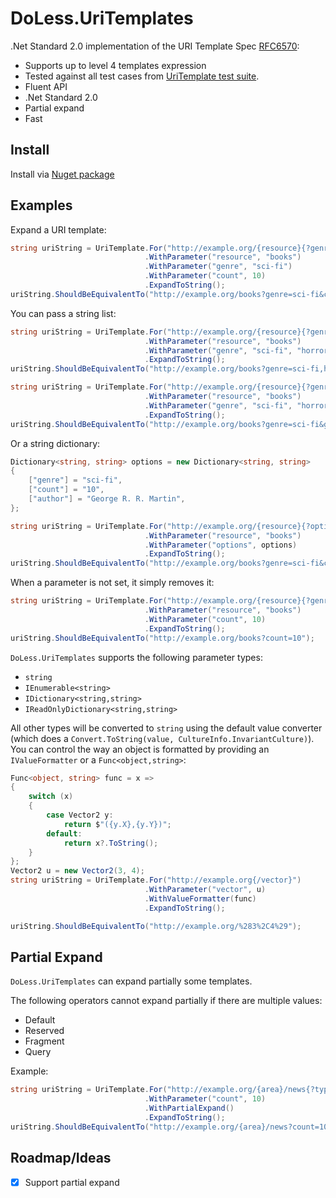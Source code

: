 # DoLess.UriTemplates

.Net Standard 2.0 implementation of the URI Template Spec [RFC6570](http://tools.ietf.org/html/rfc6570):

* Supports up to level 4 templates expression
* Tested against all test cases from [UriTemplate test suite](https://github.com/uri-templates/uritemplate-test).
* Fluent API
* .Net Standard 2.0
* Partial expand
* Fast

## Install

Install via [Nuget package](https://www.nuget.org/packages/DoLess.UriTemplates)

## Examples

Expand a URI template:

```csharp
string uriString = UriTemplate.For("http://example.org/{resource}{?genre,count}")
                              .WithParameter("resource", "books")
                              .WithParameter("genre", "sci-fi")
                              .WithParameter("count", 10)
                              .ExpandToString();
uriString.ShouldBeEquivalentTo("http://example.org/books?genre=sci-fi&count=10");
```

You can pass a string list:

```csharp
string uriString = UriTemplate.For("http://example.org/{resource}{?genre}")
                              .WithParameter("resource", "books")
                              .WithParameter("genre", "sci-fi", "horror", "fantasy")
                              .ExpandToString();
uriString.ShouldBeEquivalentTo("http://example.org/books?genre=sci-fi,horror,fantasy");
```

```csharp
string uriString = UriTemplate.For("http://example.org/{resource}{?genre*}")
                              .WithParameter("resource", "books")
                              .WithParameter("genre", "sci-fi", "horror", "fantasy")
                              .ExpandToString();
uriString.ShouldBeEquivalentTo("http://example.org/books?genre=sci-fi&genre=horror&genre=fantasy");
```

Or a string dictionary:

```csharp
Dictionary<string, string> options = new Dictionary<string, string>
{
    ["genre"] = "sci-fi",
    ["count"] = "10",
    ["author"] = "George R. R. Martin",
};

string uriString = UriTemplate.For("http://example.org/{resource}{?options*}")
                              .WithParameter("resource", "books")
                              .WithParameter("options", options)
                              .ExpandToString();
uriString.ShouldBeEquivalentTo("http://example.org/books?genre=sci-fi&count=10&author=George%20R.%20R.%20Martin");
```

When a parameter is not set, it simply removes it:

```csharp
string uriString = UriTemplate.For("http://example.org/{resource}{?genre,count}")
                              .WithParameter("resource", "books")
                              .WithParameter("count", 10)
                              .ExpandToString();
uriString.ShouldBeEquivalentTo("http://example.org/books?count=10");
```

`DoLess.UriTemplates` supports the following parameter types:

* `string`
* `IEnumerable<string>`
* `IDictionary<string,string>`
* `IReadOnlyDictionary<string,string>`

All other types will be converted to `string` using the default value converter (which does a `Convert.ToString(value, CultureInfo.InvariantCulture)`).
You can control the way an object is formatted by providing an `IValueFormatter` or a `Func<object,string>`:

```csharp
Func<object, string> func = x =>
{
    switch (x)
    {
        case Vector2 y:
            return $"({y.X},{y.Y})";
        default:
            return x?.ToString();
    }
};
Vector2 u = new Vector2(3, 4);
string uriString = UriTemplate.For("http://example.org{/vector}")
                              .WithParameter("vector", u)
                              .WithValueFormatter(func)
                              .ExpandToString();

uriString.ShouldBeEquivalentTo("http://example.org/%283%2C4%29");
```

## Partial Expand

`DoLess.UriTemplates` can expand partially some templates.

The following operators cannot expand partially if there are multiple values:

* Default
* Reserved
* Fragment
* Query

Example:

```csharp
string uriString = UriTemplate.For("http://example.org/{area}/news{?type,count}")
                              .WithParameter("count", 10)
                              .WithPartialExpand()
                              .ExpandToString();
uriString.ShouldBeEquivalentTo("http://example.org/{area}/news?count=10{&type}");
```

## Roadmap/Ideas

- [x] Support partial expand